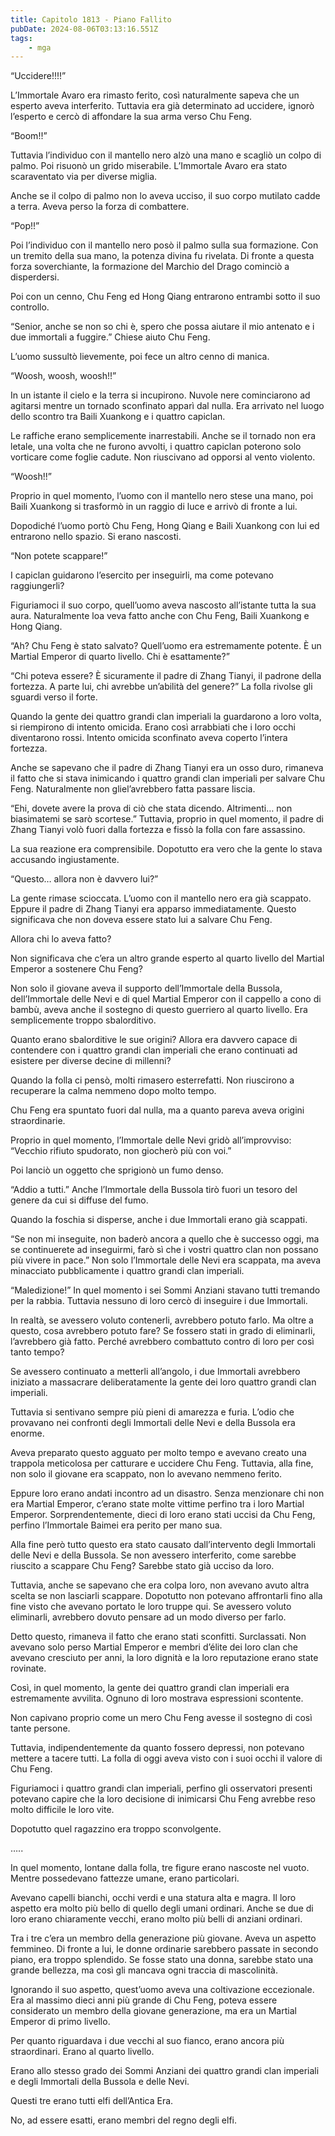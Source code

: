 ```yaml
---
title: Capitolo 1813 - Piano Fallito
pubDate: 2024-08-06T03:13:16.551Z
tags:
    - mga
---
```



“Uccidere!!!!”


L’Immortale Avaro era rimasto ferito, così naturalmente sapeva che un esperto aveva interferito. Tuttavia era già determinato ad uccidere, ignorò l’esperto e cercò di affondare la sua arma verso Chu Feng.


“Boom!!”


Tuttavia l’individuo con il mantello nero alzò una mano e scagliò un colpo di palmo. Poi risuonò un grido miserabile. L’Immortale Avaro era stato scaraventato via per diverse miglia.


Anche se il colpo di palmo non lo aveva ucciso, il suo corpo mutilato cadde a terra. Aveva perso la forza di combattere.


“Pop!!”


Poi l’individuo con il mantello nero posò il palmo sulla sua formazione. Con un tremito della sua mano, la potenza divina fu rivelata. Di fronte a questa forza soverchiante, la formazione del Marchio del Drago cominciò a disperdersi.


Poi con un cenno, Chu Feng ed Hong Qiang entrarono entrambi sotto il suo controllo.

“Senior, anche se non so chi è, spero che possa aiutare il mio antenato e i due immortali a fuggire.” Chiese aiuto Chu Feng.


L’uomo sussultò lievemente, poi fece un altro cenno di manica.


“Woosh, woosh, woosh!!”


In un istante il cielo e la terra si incupirono. Nuvole nere cominciarono ad agitarsi mentre un tornado sconfinato apparì dal nulla. Era arrivato nel luogo dello scontro tra Baili Xuankong e i quattro capiclan.


Le raffiche erano semplicemente inarrestabili. Anche se il tornado non era letale, una volta che ne furono avvolti, i quattro capiclan poterono solo vorticare come foglie cadute. Non riuscivano ad opporsi al vento violento.


“Woosh!!”


Proprio in quel momento, l’uomo con il mantello nero stese una mano, poi Baili Xuankong si trasformò in un raggio di luce e arrivò di fronte a lui.


Dopodiché l’uomo portò Chu Feng, Hong Qiang e Baili Xuankong con lui ed entrarono nello spazio. Si erano nascosti.


“Non potete scappare!”


I capiclan guidarono l’esercito per inseguirli, ma come potevano raggiungerli?


Figuriamoci il suo corpo, quell’uomo aveva nascosto all’istante tutta la sua aura. Naturalmente loa veva fatto anche con Chu Feng, Baili Xuankong e Hong Qiang.

“Ah? Chu Feng è stato salvato? Quell’uomo era estremamente potente. È un Martial Emperor di quarto livello. Chi è esattamente?”


“Chi poteva essere? È sicuramente il padre di Zhang Tianyi, il padrone della fortezza. A parte lui, chi avrebbe un’abilità del genere?” La folla rivolse gli sguardi verso il forte.


Quando la gente dei quattro grandi clan imperiali la guardarono a loro volta, si riempirono di intento omicida. Erano così arrabbiati che i loro occhi diventarono rossi. Intento omicida sconfinato aveva coperto l’intera fortezza.


Anche se sapevano che il padre di Zhang Tianyi era un osso duro, rimaneva il fatto che si stava inimicando i quattro grandi clan imperiali per salvare Chu Feng. Naturalmente non gliel’avrebbero fatta passare liscia.


“Ehi, dovete avere la prova di ciò che stata dicendo. Altrimenti… non biasimatemi se sarò scortese.” Tuttavia, proprio in quel momento, il padre di Zhang Tianyi volò fuori dalla fortezza e fissò la folla con fare assassino.


La sua reazione era comprensibile. Dopotutto era vero che la gente lo stava accusando ingiustamente.


“Questo… allora non è davvero lui?”


La gente rimase scioccata. L’uomo con il mantello nero era già scappato. Eppure il padre di Zhang Tianyi era apparso immediatamente. Questo significava che non doveva essere stato lui a salvare Chu Feng.


Allora chi lo aveva fatto?


Non significava che c’era un altro grande esperto al quarto livello del Martial Emperor a sostenere Chu Feng?


Non solo il giovane aveva il supporto dell’Immortale della Bussola, dell’Immortale delle Nevi e di quel Martial Emperor con il cappello a cono di bambù, aveva anche il sostegno di questo guerriero al quarto livello. Era semplicemente troppo sbalorditivo.


Quanto erano sbalorditive le sue origini? Allora era davvero capace di contendere con i quattro grandi clan imperiali che erano continuati ad esistere per diverse decine di millenni?


Quando la folla ci pensò, molti rimasero esterrefatti. Non riuscirono a recuperare la calma nemmeno dopo molto tempo.


Chu Feng era spuntato fuori dal nulla, ma a quanto pareva aveva origini straordinarie.


Proprio in quel momento, l’Immortale delle Nevi gridò all’improvviso: “Vecchio rifiuto spudorato, non giocherò più con voi.”


Poi lanciò un oggetto che sprigionò un fumo denso.

“Addio a tutti.” Anche l’Immortale della Bussola tirò fuori un tesoro del genere da cui si diffuse del fumo.


Quando la foschia si disperse, anche i due Immortali erano già scappati.


“Se non mi inseguite, non baderò ancora a quello che è successo oggi, ma se continuerete ad inseguirmi, farò sì che i vostri quattro clan non possano più vivere in pace.” Non solo l’Immortale delle Nevi era scappata, ma aveva minacciato pubblicamente i quattro grandi clan imperiali.


“Maledizione!” In quel momento i sei Sommi Anziani stavano tutti tremando per la rabbia. Tuttavia nessuno di loro cercò di inseguire i due Immortali.


In realtà, se avessero voluto contenerli, avrebbero potuto farlo. Ma oltre a questo, cosa avrebbero potuto fare? Se fossero stati in grado di eliminarli, l’avrebbero già fatto. Perché avrebbero combattuto contro di loro per così tanto tempo?


Se avessero continuato a metterli all’angolo, i due Immortali avrebbero iniziato a massacrare deliberatamente la gente dei loro quattro grandi clan imperiali.


Tuttavia si sentivano sempre più pieni di amarezza e furia. L’odio che provavano nei confronti degli Immortali delle Nevi e della Bussola era enorme.


Aveva preparato questo agguato per molto tempo e avevano creato una trappola meticolosa per catturare e uccidere Chu Feng. Tuttavia, alla fine, non solo il giovane era scappato, non lo avevano nemmeno ferito.


Eppure loro erano andati incontro ad un disastro. Senza menzionare chi non era Martial Emperor, c’erano state molte vittime perfino tra i loro Martial Emperor. Sorprendentemente, dieci di loro erano stati uccisi da Chu Feng, perfino l’Immortale Baimei era perito per mano sua.


Alla fine però tutto questo era stato causato dall’intervento degli Immortali delle Nevi e della Bussola. Se non avessero interferito, come sarebbe riuscito a scappare Chu Feng? Sarebbe stato già ucciso da loro.


Tuttavia, anche se sapevano che era colpa loro, non avevano avuto altra scelta se non lasciarli scappare. Dopotutto non potevano affrontarli fino alla fine visto che avevano portato le loro truppe qui. Se avessero voluto eliminarli, avrebbero dovuto pensare ad un modo diverso per farlo.


Detto questo, rimaneva il fatto che erano stati sconfitti. Surclassati. Non avevano solo perso Martial Emperor e membri d’élite dei loro clan che avevano cresciuto per anni, la loro dignità e la loro reputazione erano state rovinate.


Così, in quel momento, la gente dei quattro grandi clan imperiali era estremamente avvilita. Ognuno di loro mostrava espressioni scontente.


Non capivano proprio come un mero Chu Feng avesse il sostegno di così tante persone.


Tuttavia, indipendentemente da quanto fossero depressi, non potevano mettere a tacere tutti. La folla di oggi aveva visto con i suoi occhi il valore di Chu Feng.


Figuriamoci i quattro grandi clan imperiali, perfino gli osservatori presenti potevano capire che la loro decisione di inimicarsi Chu Feng avrebbe reso molto difficile le loro vite.

Dopotutto quel ragazzino era troppo sconvolgente.


…..


In quel momento, lontane dalla folla, tre figure erano nascoste nel vuoto. Mentre possedevano fattezze umane, erano particolari.


Avevano capelli bianchi, occhi verdi e una statura alta e magra. Il loro aspetto era molto più bello di quello degli umani ordinari. Anche se due di loro erano chiaramente vecchi, erano molto più belli di anziani ordinari.


Tra i tre c’era un membro della generazione più giovane. Aveva un aspetto femmineo. Di fronte a lui, le donne ordinarie sarebbero passate in secondo piano, era troppo splendido. Se fosse stato una donna, sarebbe stato una grande bellezza, ma così gli mancava ogni traccia di mascolinità.


Ignorando il suo aspetto, quest’uomo aveva una coltivazione eccezionale. Era al massimo dieci anni più grande di Chu Feng, poteva essere considerato un membro della giovane generazione, ma era un Martial Emperor di primo livello.


Per quanto riguardava i due vecchi al suo fianco, erano ancora più straordinari. Erano al quarto livello.


Erano allo stesso grado dei Sommi Anziani dei quattro grandi clan imperiali e degli Immortali della Bussola e delle Nevi.


Questi tre erano tutti elfi dell’Antica Era.


No, ad essere esatti, erano membri del regno degli elfi.



